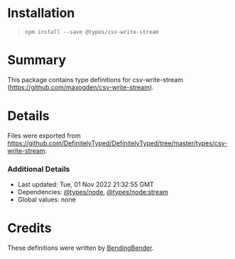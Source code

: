 # Installation
> `npm install --save @types/csv-write-stream`

# Summary
This package contains type definitions for csv-write-stream (https://github.com/maxogden/csv-write-stream).

# Details
Files were exported from https://github.com/DefinitelyTyped/DefinitelyTyped/tree/master/types/csv-write-stream.

### Additional Details
 * Last updated: Tue, 01 Nov 2022 21:32:55 GMT
 * Dependencies: [@types/node](https://npmjs.com/package/@types/node), [@types/node:stream](https://npmjs.com/package/@types/node:stream)
 * Global values: none

# Credits
These definitions were written by [BendingBender](https://github.com/BendingBender).
